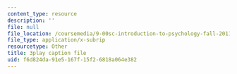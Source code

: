 ```yaml
---
content_type: resource
description: ''
file: null
file_location: /coursemedia/9-00sc-introduction-to-psychology-fall-2011/f6d824da91e5167f15f26818a064e382_Qw4SkvZ03cc.srt
file_type: application/x-subrip
resourcetype: Other
title: 3play caption file
uid: f6d824da-91e5-167f-15f2-6818a064e382
---
```

